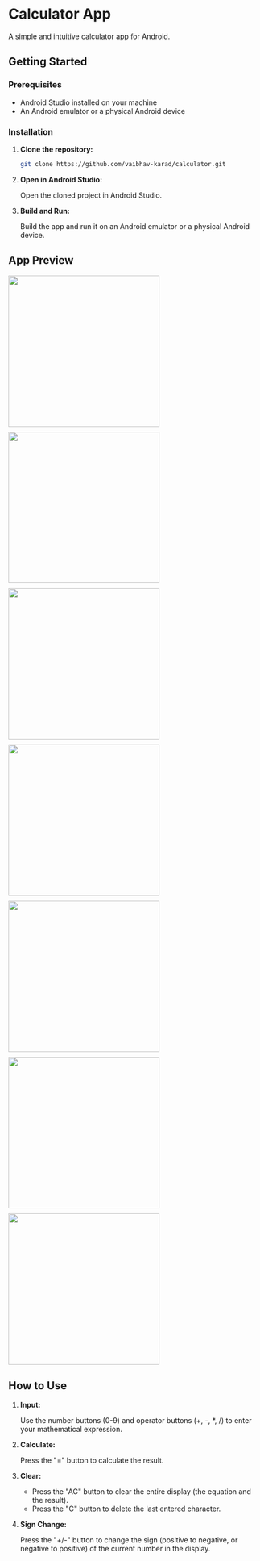 # Calculator App

A simple and intuitive calculator app for Android.

## Getting Started

### Prerequisites

- Android Studio installed on your machine
- An Android emulator or a physical Android device

### Installation

1. **Clone the repository:**

    ```sh
    git clone https://github.com/vaibhav-karad/calculator.git
    ```

2. **Open in Android Studio:**

    Open the cloned project in Android Studio.

3. **Build and Run:**

    Build the app and run it on an Android emulator or a physical Android device.

## App Preview

<div style="display: flex; flex-wrap: wrap; gap: 10px;">
    <img src="https://github.com/user-attachments/assets/3403f847-2546-4f35-a1a9-1925528a584e" width="300" />
    <img src="https://github.com/user-attachments/assets/ac8e59ec-d077-4e06-98f6-351f422490a3" width="300" />
    <img src="https://github.com/user-attachments/assets/ac8e59ec-d077-4e06-98f6-351f422490a3" width="300" />
    <img src="https://github.com/user-attachments/assets/4fb24e0d-ad1c-48c4-aede-afd8e7ed44ab" width="300" />
    <img src="https://github.com/user-attachments/assets/ceae93df-0086-4927-b45a-987f3cbf3a13" width="300" />
    <img src="https://github.com/user-attachments/assets/23f3f212-c706-484d-896e-8506fe3afd41" width="300" />
    <img src="https://github.com/user-attachments/assets/9a750a9f-66b7-4269-b5c3-3e8eaeabeb81" width="300" />
</div>

## How to Use

1. **Input:**

    Use the number buttons (0-9) and operator buttons (+, -, *, /) to enter your mathematical expression.

2. **Calculate:**

    Press the "=" button to calculate the result.

3. **Clear:**

    - Press the "AC" button to clear the entire display (the equation and the result).
    - Press the "C" button to delete the last entered character.

4. **Sign Change:**

    Press the "+/-" button to change the sign (positive to negative, or negative to positive) of the current number in the display.
